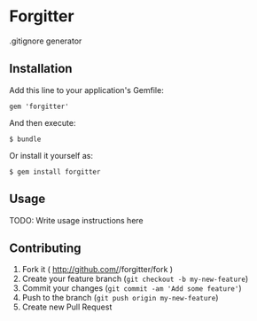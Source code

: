 # Forgitter

.gitignore generator

## Installation

Add this line to your application's Gemfile:

    gem 'forgitter'

And then execute:

    $ bundle

Or install it yourself as:

    $ gem install forgitter

## Usage

TODO: Write usage instructions here

## Contributing

1. Fork it ( http://github.com/<my-github-username>/forgitter/fork )
2. Create your feature branch (`git checkout -b my-new-feature`)
3. Commit your changes (`git commit -am 'Add some feature'`)
4. Push to the branch (`git push origin my-new-feature`)
5. Create new Pull Request
